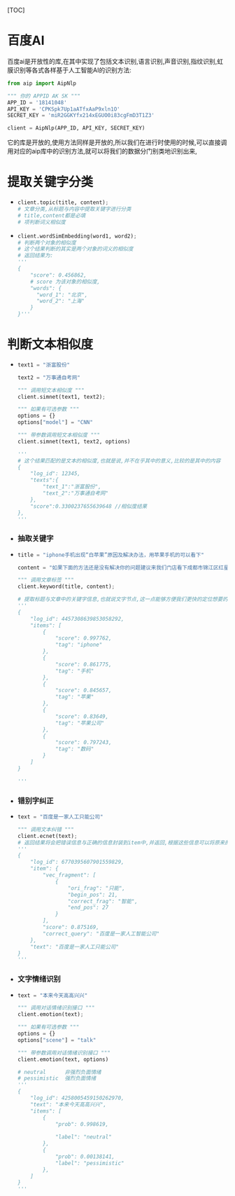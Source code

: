 [TOC]



# 百度AI

百度ai是开放性的库,在其中实现了包括文本识别,语言识别,声音识别,指纹识别,虹膜识别等各式各样基于人工智能AI的识别方法:

```python
from aip import AipNlp

""" 你的 APPID AK SK """
APP_ID = '18141048'
API_KEY = 'CPKSpk7Up1aATfxAaP9xln1O'
SECRET_KEY = 'miR2GGKYfx214xEGUO0i83cgFmD3T1Z3'

client = AipNlp(APP_ID, API_KEY, SECRET_KEY)
```

它的库是开放的,使用方法同样是开放的,所以我们在进行时使用的时候,可以直接调用对应的aip库中的识别方法,就可以将我们的数据分门别类地识别出来,

# 提取关键字分类

- ```python
  client.topic(title, content);
  # 文章分类,从标题与内容中提取关键字进行分类
  # title,content都是必填
  # 项判断词义相似度
  ```

- ```python
  client.wordSimEmbedding(word1, word2);
  # 判断两个对象的相似度
  # 这个结果判断的其实是两个对象的词义的相似度
  # 返回结果为:
  '''
  {
      "score": 0.456862,
      # score 为该对象的相似度,
      "words": {
        "word_1": "北京",
        "word_2": "上海"
      }
  }'''
  ```

# 判断文本相似度

- ```python
  text1 = "浙富股份"
  
  text2 = "万事通自考网"
  
  """ 调用短文本相似度 """
  client.simnet(text1, text2);
  
  """ 如果有可选参数 """
  options = {}
  options["model"] = "CNN"
  
  """ 带参数调用短文本相似度 """
  client.simnet(text1, text2, options)
  
  '''
  # 这个结果匹配的是文本的相似度,也就是说,并不在乎其中的意义,比较的是其中的内容
  {
      "log_id": 12345,
      "texts":{
          "text_1":"浙富股份",
          "text_2":"万事通自考网"
      },
      "score":0.3300237655639648 //相似度结果
  },
  '''
  ```

- ### 抽取关键字

- ```python
  title = "iphone手机出现“白苹果”原因及解决办法，用苹果手机的可以看下"
  
  content = "如果下面的方法还是没有解决你的问题建议来我们门店看下成都市锦江区红星路三段99号银石广场24层01室。"
  
  """ 调用文章标签 """
  client.keyword(title, content);
  
  # 提取标题与文章中的关键字信息,也就说文字节点,这一点能够方便我们更快的定位想要的信息,以及进行更加精确的信息分类
  '''
  {
      "log_id": 4457308639853058292,
      "items": [
          {
              "score": 0.997762,
              "tag": "iphone"
          },
          {
              "score": 0.861775,
              "tag": "手机"
          },
          {
              "score": 0.845657,
              "tag": "苹果"
          },
          {
              "score": 0.83649,
              "tag": "苹果公司"
          },
          {
              "score": 0.797243,
              "tag": "数码"
          }
      ]
  }
  
  '''
  ```

- ### 错别字纠正

- ```python
  text = "百度是一家人工只能公司"
  
  """ 调用文本纠错 """
  client.ecnet(text);
  # 返回结果将会把错误信息与正确的信息封装到item中,并返回,根据这些信息可以将原来的数据进行修正,减少错别字
  '''
  {
      "log_id": 6770395607901559829,
      "item": {
          "vec_fragment": [
              {
                  "ori_frag": "只能",
                  "begin_pos": 21,
                  "correct_frag": "智能",
                  "end_pos": 27
              }
          ],
          "score": 0.875169,
          "correct_query": "百度是一家人工智能公司"
      },
      "text": "百度是一家人工只能公司"
  }
  '''
  ```

- ### 文字情绪识别

- ```python
  text = "本来今天高高兴兴"
  
  """ 调用对话情绪识别接口 """
  client.emotion(text);
  
  """ 如果有可选参数 """
  options = {}
  options["scene"] = "talk"
  
  """ 带参数调用对话情绪识别接口 """
  client.emotion(text, options)
  
  # neutral      非强烈负面情绪
  # pessimistic  强烈负面情绪
  '''
  {
      "log_id": 4258005459150262970,
      "text": "本来今天高高兴兴",
      "items": [
          {
              "prob": 0.998619,
              
              "label": "neutral"
          },
          {
              "prob": 0.00138141,
              "label": "pessimistic"
          },
      ]
  }
  '''
  ```



